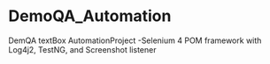 # DemoQA_Automation
DemQA textBox AutomationProject -Selenium 4 POM framework with Log4j2, TestNG, and Screenshot listener

